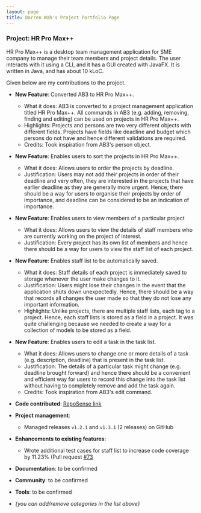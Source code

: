 ```yaml
---
layout: page
title: Darren Wah's Project Portfolio Page
---
```


### Project: HR Pro Max++

HR Pro Max++ is a desktop team management application for SME company to manage their team members and project details.
The user interacts with it using a CLI, and it has a GUI created with JavaFX.
It is written in Java, and has about 10 kLoC.

Given below are my contributions to the project.

* **New Feature**: Converted AB3 to HR Pro Max++.
    * What it does: AB3 is converted to a project management application titled HR Pro Max++. All commands in AB3 (e.g. adding, removing, finding and editing) can be used on projects in HR Pro Max++.
    * Highlights: Projects and persons are two very different objects with different fields. Projects have fields like deadline and budget which persons do not have and hence different validations are required.
    * Credits: Took inspiration from AB3's person object.

* **New Feature**: Enables users to sort the projects in HR Pro Max++.
    * What it does: Allows users to order the projects by deadline.
    * Justification: Users may not add their projects in order of their deadline and very often, they are interested in the projects that have earlier deadline as they are generally more urgent. Hence, there should be a way for users to organise their projects by order of importance, and deadline can be considered to be an indication of importance.

* **New Feature**: Enables users to view members of a particular project
    * What it does: Allows users to view the details of staff members who are currently working on the project of interest.
    * Justification: Every project has its own list of members and hence there should be a way for users to view the staff list of each project.

* **New Feature**: Enables staff list to be automatically saved.
    * What it does: Staff details of each project is immediately saved to storage whenever the user make changes to it.
    * Justification: Users might lose their changes in the event that the application shuts down unexpectedly. Hence, there should be a way that records all changes the user made so that they do not lose any important information.
    * Highlights: Unlike projects, there are multiple staff lists, each tag to a project. Hence, each staff lists is stored as a field in a project. It was quite challenging because we needed to create a way for a collection of models to be stored as a field.

* **New Feature**: Enables users to edit a task in the task list.
    * What it does: Allows users to change one or more details of a task (e.g. description, deadline) that is present in the task list.
    * Justification: The details of a particular task might change (e.g. deadline brought forward) and hence there should be a convenient and efficient way for users to record this change into the task list without having to completely remove and add the task again.
    * Credits: Took inspiration from AB3's edit command.

* **Code contributed**: [RepoSense link](https://nus-cs2103-ay2223s1.github.io/tp-dashboard/?search=darren12345677&breakdown=true)

* **Project management**: 
  * Managed releases `v1.2.1` and `v1.3.1` (2 releases) on GitHub

* **Enhancements to existing features**: 
  * Wrote additional test cases for staff list to increase code coverage by 11.23% (Pull request [#73](https://github.com/AY2223S1-CS2103T-T09-3/tp/pull/73)

* **Documentation**: to be confirmed

* **Community**: to be confirmed

* **Tools**: to be confirmed

* _{you can add/remove categories in the list above}_
